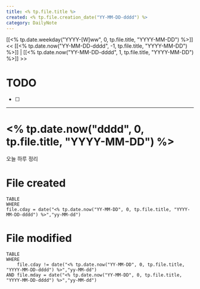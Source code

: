 ```yaml
---
title: <% tp.file.title %>
created: <% tp.file.creation_date("YY-MM-DD-dddd") %>
category: DailyNote
---
```

[[<% tp.date.weekday("YYYY-[W]ww", 0, tp.file.title, "YYYY-MM-DD") %>]]
<< [[<% tp.date.now("YY-MM-DD-dddd", -1, tp.file.title, "YYYY-MM-DD") %>]] | [[<% tp.date.now("YY-MM-DD-dddd", 1, tp.file.title, "YYYY-MM-DD") %>]] >>
# TODO
- [ ] 
--- 
# <% tp.date.now("dddd", 0, tp.file.title, "YYYY-MM-DD")  %>
오늘 하루 정리

# File created
```dataview
TABLE
WHERE 
file.cday = date("<% tp.date.now("YY-MM-DD", 0, tp.file.title, "YYYY-MM-DD-dddd") %>","yy-MM-dd")
```
# File modified
```dataview
TABLE
WHERE 
	file.cday != date("<% tp.date.now("YY-MM-DD", 0, tp.file.title, "YYYY-MM-DD-dddd") %>","yy-MM-dd")
AND	file.mday = date("<% tp.date.now("YY-MM-DD", 0, tp.file.title, "YYYY-MM-DD-dddd") %>","yy-MM-dd")
```